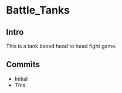 # Battle_Tanks

## Intro
This is a tank based head to head fight game.

## Commits
* Initial
* This
